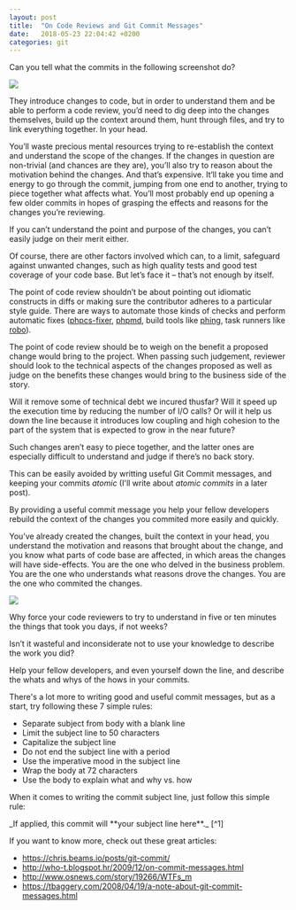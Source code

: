 ```yaml
---
layout: post
title:  "On Code Reviews and Git Commit Messages"
date:   2018-05-23 22:04:42 +0200
categories: git
---
```

Can you tell what the commits in the following screenshot do?

![]({{site.url}}/assets/posts/1.jpg)

They introduce changes to code, but in order to understand them and be able to perform a code review, you’d need to dig deep into the changes themselves, build up the context around them, hunt through files, and try to link everything together. In your head.

You’ll waste precious mental resources trying to re-establish the context and understand the scope of the changes. If the changes in question are non-trivial (and chances are they are), you’ll also try to reason about the motivation behind the changes. And that’s expensive. It’ll take you time and energy to go through the commit, jumping from one end to another, trying to piece together what affects what. You’ll most probably end up opening a few older commits in hopes of grasping the effects and reasons for the changes you’re reviewing.

If you can’t understand the point and purpose of the changes, you can’t easily judge on their merit either.

Of course, there are other factors involved which can, to a limit, safeguard against unwanted changes, such as high quality tests and good test coverage of your code base. But let’s face it – that’s not enough by itself.

The point of code review shouldn’t be about pointing out idiomatic constructs in diffs or making sure the contributor adheres to a particular style guide. There are ways to automate those kinds of checks and perform automatic fixes ([phpcs-fixer](https://github.com/FriendsOfPhp/PHP-CS-Fixer), [phpmd](https://github.com/phpmd/phpmd), build tools like [phing](https://github.com/phingofficial/phing), task runners like [robo](https://robo.li/)).

The point of code review should be to weigh on the benefit a proposed change would bring to the project.
When passing such judgement, reviewer should look to the technical aspects of the changes proposed as well as judge on the benefits these changes would bring to the business side of the story.

Will it remove some of technical debt we incured thusfar?
Will it speed up the execution time by reducing the number of I/O calls?
Or will it help us down the line because it introduces low coupling and high cohesion to the part of the system that is expected to grow in the near future?

Such changes aren’t easy to piece together, and the latter ones are especially difficult to understand and judge if there’s no back story.

This can be easily avoided by writting useful Git Commit messages, and keeping your commits _atomic_ (I'll write about _atomic commits_ in a later post).

By providing a useful commit message you help your fellow developers rebuild the context of the changes you commited more easily and quickly.

You’ve already created the changes, built the context in your head, you understand the motivation and reasons that brought about the change, and you know what parts of code base are affected, in which areas the changes will have side-effects.
You are the one who delved in the business problem. You are the one who understands what reasons drove the changes. You are the one who commited the changes.

![]({{site.url}}/assets/posts/2v2.jpg)


Why force your code reviewers to try to understand in five or ten minutes the things that took you days, if not weeks?

Isn’t it wasteful and inconsiderate not to use your knowledge to describe the work you did?

Help your fellow developers, and even yourself down the line, and describe the whats and whys of the hows in your commits.

There's a lot more to writing good and useful commit messages, but as a start, try following these 7 simple rules:

- Separate subject from body with a blank line
- Limit the subject line to 50 characters
- Capitalize the subject line
- Do not end the subject line with a period
- Use the imperative mood in the subject line
- Wrap the body at 72 characters
- Use the body to explain what and why vs. how

When it comes to writing the commit subject line, just follow this simple rule:

<p markdown="1"> _If applied, this commit will **your subject line here**._ [^1] </p>



If you want to know more, check out these great articles:

- https://chris.beams.io/posts/git-commit/
- http://who-t.blogspot.hr/2009/12/on-commit-messages.html
- http://www.osnews.com/story/19266/WTFs_m
- https://tbaggery.com/2008/04/19/a-note-about-git-commit-messages.html

[^1]:https://chris.beams.io/posts/git-commit/
